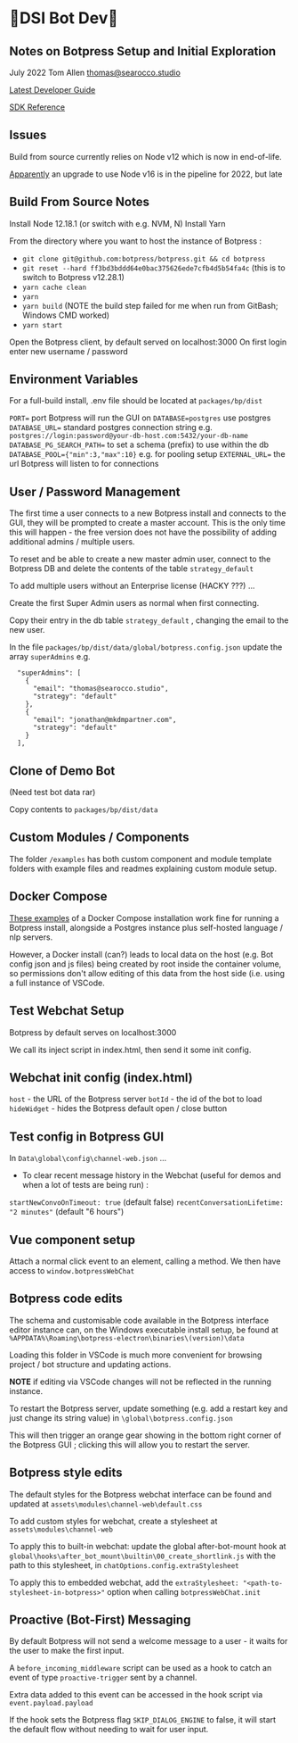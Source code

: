 # 🤖DSI Bot Dev🤖

## Notes on Botpress Setup and Initial Exploration

July 2022
Tom Allen
<thomas@searocco.studio>

[Latest Developer Guide](botpress-docs.s3-website-us-east-1.amazonaws.com/versions/)

[SDK Reference](botpress.com/reference/)

## Issues

Build from source currently relies on Node v12 which is now in end-of-life.

[Apparently](https://github.com/botpress/botpress/issues/4808) an upgrade to use Node v16 is in the pipeline for 2022, but late

## Build From Source Notes

Install Node 12.18.1 (or switch with e.g. NVM, N)
Install Yarn

From the directory where you want to host the instance of Botpress :

 - `git clone git@github.com:botpress/botpress.git && cd botpress`
 - `git reset --hard ff3bd3bddd64e0bac375626ede7cfb4d5b54fa4c` (this is to switch to Botpress v12.28.1)
 - `yarn cache clean`
 - `yarn`
 - `yarn build` (NOTE the build step failed for me when run from GitBash; Windows CMD worked)
 - `yarn start`
 
 Open the Botpress client, by default served on localhost:3000
 On first login enter new username / password
 
## Environment Variables

For a full-build install, .env file should be located at `packages/bp/dist`

`PORT=` port Botpress will run the GUI on
`DATABASE=postgres` use postgres
`DATABASE_URL=` standard postgres connection string e.g. `postgres://login:password@your-db-host.com:5432/your-db-name`
`DATABASE_PG_SEARCH_PATH=` to set a schema (prefix) to use within the db
`DATABASE_POOL={"min":3,"max":10}` e.g. for pooling setup
`EXTERNAL_URL=` the url Botpress will listen to for connections

## User / Password Management

The first time a user connects to a new Botpress install and connects to the GUI, they will be prompted to create a master account. This is the only time this will happen - the free version does not have the possibility of adding additional admins / multiple users.

To reset and be able to create a new master admin user, connect to the Botpress DB and delete the contents of the table `strategy_default`

To add multiple users without an Enterprise license (HACKY ???) ...

Create the first Super Admin users as normal when first connecting.

Copy their entry in the db table `strategy_default` , changing the email to the new user.

In the file `packages/bp/dist/data/global/botpress.config.json` update the array `superAdmins` e.g.

```
  "superAdmins": [
    {
      "email": "thomas@searocco.studio",
      "strategy": "default"
    },
    {
      "email": "jonathan@mkdmpartner.com",
      "strategy": "default"
    }
  ],
```
 
## Clone of Demo Bot

(Need test bot data rar)

Copy contents to `packages/bp/dist/data`

## Custom Modules / Components

The folder `/examples` has both custom component and module template folders with example files and readmes explaining custom module setup.

## Docker Compose 

[These examples](https://github.com/botpress/botpress/tree/master/examples/docker-compose) of a Docker Compose installation work fine for running a Botpress install, alongside a Postgres instance plus self-hosted language / nlp servers.

However, a Docker install (can?) leads to local data on the host (e.g. Bot config json and js files) being created by root inside the container volume, so permissions don't allow editing of this data from the host side (i.e. using a full instance of VSCode.

## Test Webchat Setup

Botpress by default serves on localhost:3000

We call its inject script in index.html, then send it some init config.

## Webchat init config (index.html)

`host` - the URL of the Botpress server
`botId` - the id of the bot to load
`hideWidget` - hides the Botpress default open / close button

## Test config in Botpress GUI

In `Data\global\config\channel-web.json` ...

- To clear recent message history in the Webchat (useful for demos and when a lot of tests are being run) :

`startNewConvoOnTimeout: true` (default false)
`recentConversationLifetime: "2 minutes"` (default "6 hours")

## Vue component setup

Attach a normal click event to an element, calling a method.
We then have access to `window.botpressWebChat`

## Botpress code edits

The schema and customisable code available in the Botpress interface editor instance can, on the Windows executable install setup, be found at `%APPDATA%\Roaming\botpress-electron\binaries\(version)\data`

Loading this folder in VSCode is much more convenient for browsing project / bot structure and updating actions.

**NOTE** if editing via VSCode changes will not be reflected in the running instance.

To restart the Botpress server, update something (e.g. add a restart key and just change its string value) in `\global\botpress.config.json`

This will then trigger an orange gear showing in the bottom right corner of the Botpress GUI ; clicking this will allow you to restart the server.

## Botpress style edits

The default styles for the Botpress webchat interface can be found and updated at `assets\modules\channel-web\default.css`

To add custom styles for webchat, create a stylesheet at `assets\modules\channel-web`

To apply this to built-in webchat: update the global after-bot-mount hook at `global\hooks\after_bot_mount\builtin\00_create_shortlink.js` with the path to this stylesheet, in `chatOptions.config.extraStylesheet`

To apply this to embedded webchat, add the `extraStylesheet: "<path-to-stylesheet-in-botpress>"` option when calling `botpressWebChat.init`

## Proactive (Bot-First) Messaging

By default Botpress will not send a welcome message to a user - it waits for the user to make the first input.

A `before_incoming_middleware` script can be used as a hook to catch an event of type `proactive-trigger` sent by a channel.

Extra data added to this event can be accessed in the hook script via `event.payload.payload`

If the hook sets the Botpress flag `SKIP_DIALOG_ENGINE` to false, it will start the default flow without needing to wait for user input.